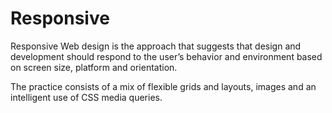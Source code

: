 # Responsive

Responsive Web design is the approach that suggests that design and development should respond to the user’s behavior and environment based on screen size, platform and orientation.

The practice consists of a mix of flexible grids and layouts, images and an intelligent use of CSS media queries.

